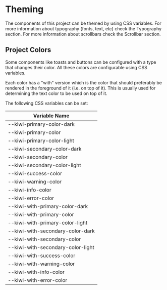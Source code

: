 # Theming

The components of this project can be themed by using CSS variables. For more information about typography (fonts, text, etc) check the Typography section. For more information about scrollbars check the Scrollbar section.

## Project Colors

Some components like toasts and buttons can be configured with a type that changes their color. All these colors are configurable using CSS variables.

Each color has a "with" version which is the color that should preferably be rendered in the foreground of it (i.e. on top of it). This is usually used for determining the text color to be used on top of it.

The following CSS variables can be set:

| Variable Name                     |
| --------------------------------- |
| --kiwi-primary-color-dark         |
| --kiwi-primary-color              |
| --kiwi-primary-color-light        |
| --kiwi-secondary-color-dark       |
| --kiwi-secondary-color            |
| --kiwi-secondary-color-light      |
| --kiwi-success-color              |
| --kiwi-warning-color              |
| --kiwi-info-color                 |
| --kiwi-error-color                |
| --kiwi-with-primary-color-dark    |
| --kiwi-with-primary-color         |
| --kiwi-with-primary-color-light   |
| --kiwi-with-secondary-color-dark  |
| --kiwi-with-secondary-color       |
| --kiwi-with-secondary-color-light |
| --kiwi-with-success-color         |
| --kiwi-with-warning-color         |
| --kiwi-with-info-color            |
| --kiwi-with-error-color           |
